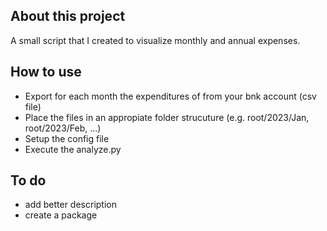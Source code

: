 ## About this project
A small script that I created to visualize monthly and annual expenses.

## How to use
* Export for each month the expenditures of from your bnk account (csv file)
* Place the files in an appropiate folder strucuture (e.g. root/2023/Jan, root/2023/Feb, ...)
* Setup the config file
* Execute the analyze.py

## To do
* add better description
* create a package